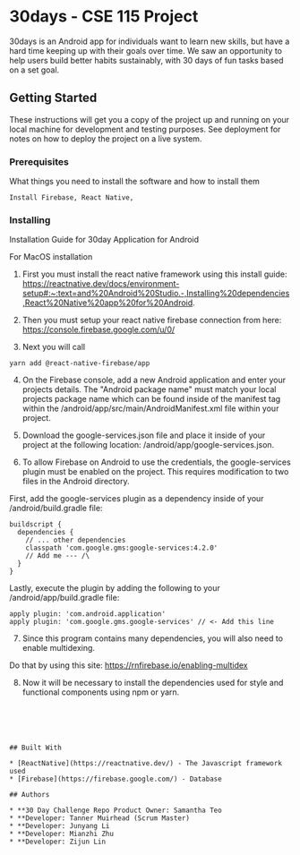 # 30days - CSE 115 Project 

30days is an Android app for individuals want to learn new skills, but have a hard time keeping up with their goals over time. We saw an opportunity to help users build better habits sustainably, with 30 days of fun tasks based on a set goal. 

## Getting Started

These instructions will get you a copy of the project up and running on your local machine for development and testing purposes. See deployment for notes on how to deploy the project on a live system.

### Prerequisites

What things you need to install the software and how to install them

```
Install Firebase, React Native, 
```

### Installing

Installation Guide for 30day Application for Android

For MacOS installation
1. First you must install the react native framework using this install guide: 
https://reactnative.dev/docs/environment-setup#:~:text=and%20Android%20Studio.-,Installing%20dependencies,React%20Native%20app%20for%20Android.

2. Then you must setup your react native firebase connection from here: https://console.firebase.google.com/u/0/

3. Next you will call 

```
yarn add @react-native-firebase/app
```

4. On the Firebase console, add a new Android application and enter your projects details. The "Android package name" must match your local projects package name which can be found inside of the manifest tag within the /android/app/src/main/AndroidManifest.xml file within your project.

5. Download the google-services.json file and place it inside of your project at the following location: /android/app/google-services.json.

6. To allow Firebase on Android to use the credentials, the google-services plugin must be enabled on the project. This requires modification to two files in the Android directory.

First, add the google-services plugin as a dependency inside of your /android/build.gradle file:

```
buildscript {
  dependencies {
    // ... other dependencies
    classpath 'com.google.gms:google-services:4.2.0'
    // Add me --- /\
  }
}
```
Lastly, execute the plugin by adding the following to your /android/app/build.gradle file:

```
apply plugin: 'com.android.application'
apply plugin: 'com.google.gms.google-services' // <- Add this line
```

7. Since this program contains many dependencies, you will also need to enable multidexing. 

Do that by using this site: https://rnfirebase.io/enabling-multidex

8. Now it will be necessary to install the dependencies used for style and functional components using npm or yarn. 

```





## Built With

* [ReactNative](https://reactnative.dev/) - The Javascript framework used
* [Firebase](https://firebase.google.com/) - Database 

## Authors

* **30 Day Challenge Repo Product Owner: Samantha Teo 
* **Developer: Tanner Muirhead (Scrum Master) 
* **Developer: Junyang Li 
* **Developer: Mianzhi Zhu 
* **Developer: Zijun Lin
